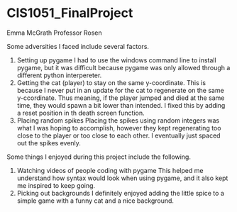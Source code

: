# CIS1051_FinalProject

Emma McGrath
Professor Rosen

Some adversities I faced include several factors.
  1. Setting up pygame
       I had to use the windows command line to install pygame, but it was difficult because pygame was only allowed through a different python interpereter.
  2. Getting the cat (player) to stay on the same y-coordinate.
       This is because I never put in an update for the cat to regenerate on the same y-ccordinate. Thus meaning, if the player jumped and died at the same time, they would spawn         a bit lower than intended. I fixed this by adding a reset position in th death screen function.
  3. Placing random spikes
      Placing the spikes using random integers was what I was hoping to accomplish, however they kept regenerating too close to the player or too close to each other. I 
      eventually just spaced out the spikes evenly.

Some things I enjoyed during this project include the following.
  1. Watching videos of people coding with pygame
       This helped me understand how syntax would look when using pygame, and it also kept me inspired to keep going.
  2. Picking out backgrounds
       I definitely enjoyed adding the little spice to a simple game with a funny cat and a nice background.
